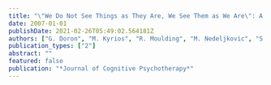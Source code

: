 ```yaml
---
title: "\"We Do Not See Things as They Are, We See Them as We Are\": A Multidimensional Worldview Model of Obsessive-Compulsive Disorder"
date: 2007-01-01
publishDate: 2021-02-26T05:49:02.564181Z
authors: ["G. Doron", "M. Kyrios", "R. Moulding", "M. Nedeljkovic", "S. Bhar"]
publication_types: ["2"]
abstract: ""
featured: false
publication: "*Journal of Cognitive Psychotherapy*"
---
```


